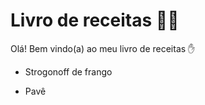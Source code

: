 # Livro de receitas :man_cook:

Olá! Bem vindo(a) ao meu livro de receitas :hand:

- Strogonoff de frango

- Pavê

  

